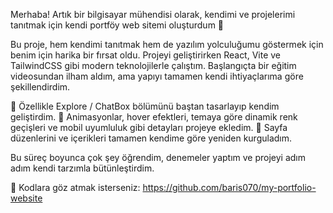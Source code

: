 

Merhaba!
Artık bir bilgisayar mühendisi olarak, kendimi ve projelerimi tanıtmak için kendi portföy web sitemi oluşturdum 🙂

Bu proje, hem kendimi tanıtmak hem de yazılım yolculuğumu göstermek için benim için harika bir fırsat oldu.
Projeyi geliştirirken React, Vite ve TailwindCSS gibi modern teknolojilerle çalıştım. Başlangıçta bir eğitim videosundan ilham aldım, ama yapıyı tamamen kendi ihtiyaçlarıma göre şekillendirdim.

💬 Özellikle Explore / ChatBox bölümünü baştan tasarlayıp kendim geliştirdim.
🎨 Animasyonlar, hover efektleri, temaya göre dinamik renk geçişleri ve mobil uyumluluk gibi detayları projeye ekledim.
📄 Sayfa düzenlerini ve içerikleri tamamen kendime göre yeniden kurguladım.

Bu süreç boyunca çok şey öğrendim, denemeler yaptım ve projeyi adım adım kendi tarzımla bütünleştirdim.

📂 Kodlara göz atmak isterseniz:
https://github.com/baris070/my-portfolio-website

